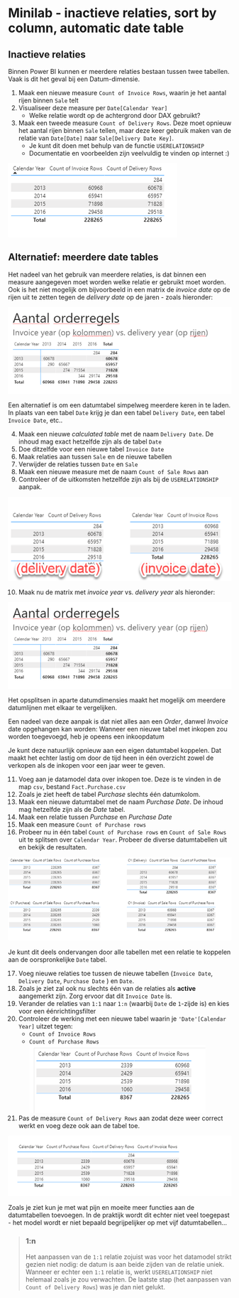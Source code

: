 # Minilab - inactieve relaties, sort by column, automatic date table

## Inactieve relaties

Binnen Power BI kunnen er meerdere relaties bestaan tussen twee tabellen. Vaak is dit het geval bij een Datum-dimensie.

1. Maak een nieuwe measure `Count of Invoice Rows`, waarin je het aantal rijen binnen `Sale` telt
1. Visualiseer deze measure per `Date[Calendar Year]`
   * Welke relatie wordt op de achtergrond door DAX gebruikt?
1. Maak een tweede measure `Count of Delivery Rows`. Deze moet opnieuw het aantal rijen binnen `Sale` tellen, maar deze keer gebruik maken van de relatie van `Date[Date]` naar `Sale[Delivery Date Key]`.
   * Je kunt dit doen met behulp van de functie `USERELATIONSHIP`
   * Documentatie en voorbeelden zijn veelvuldig te vinden op internet :)

![Count voorbeelden met verschillende relaties](img/count-userelationship.png)

## Alternatief: meerdere date tables

Het nadeel van het gebruik van meerdere relaties, is dat binnen een measure aangegeven moet worden welke relatie er gebruikt moet worden. Ook is het niet mogelijk om bijvoorbeeld in een matrix de *invoice date* op de rijen uit te zetten tegen de *delivery date* op de jaren - zoals hieronder:

![Invoice vs. delivery years](img/invoice-vs-delivery-voorbeeld.png)

Een alternatief is om een datumtabel simpelweg meerdere keren in te laden. In plaats van een tabel `Date` krijg je dan een tabel `Delivery Date`, een tabel `Invoice Date`, etc..

4. Maak een nieuwe *calculated table* met de naam `Delivery Date`. De inhoud mag exact hetzelfde zijn als de tabel `Date`
1. Doe ditzelfde voor een nieuwe tabel `Invoice Date`
1. Maak relaties aan tussen `Sale` en de nieuwe tabellen
1. Verwijder de relaties tussen `Date` en `Sale`
1. Maak een nieuwe measure met de naam `Count of Sale Rows` aan
1. Controleer of de uitkomsten hetzelfde zijn als bij de `USERELATIONSHIP` aanpak.

![Delivery date en invoice date in twee tabellen](img/delivery-date-invoice-date-two-tables.png)

10. Maak nu de matrix met *invoice year* vs. *delivery year* als hieronder:

![Invoice vs. delivery years](img/invoice-vs-delivery-voorbeeld.png)

Het opsplitsen in aparte datumdimensies maakt het mogelijk om meerdere datumlijnen met elkaar te vergelijken.

Een nadeel van deze aanpak is dat niet alles aan een *Order*, danwel *Invoice* date opgehangen kan worden: Wanneer een nieuwe tabel met inkopen zou worden toegevoegd, heb je opeens een inkoopdatum

Je kunt deze natuurlijk opnieuw aan een eigen datumtabel koppelen. Dat maakt het echter lastig om door de tijd heen in één overzicht zowel de verkopen als de inkopen voor een jaar weer te geven.

11. Voeg aan je datamodel data over inkopen toe. Deze is te vinden in de map `csv`, bestand `Fact.Purchase.csv`
1. Zoals je ziet heeft de tabel *Purchase* slechts één datumkolom. 
1. Maak een nieuwe datumtabel met de naam *Purchase Date*. De inhoud mag hetzelfde zijn als de *Date* tabel.
1. Maak een relatie tussen *Purchase* en *Purchase Date*
1. Maak een measure `Count of Purchase rows`
1. Probeer nu in één tabel `Count of Purchase rows` en `Count of Sale Rows` uit te splitsen over `Calendar Year`. Probeer de diverse datumtabellen uit en bekijk de resultaten.

![Diverse voorbeelden van datumtabellen](img/diverse-datumtabellen-resultaten.png)

Je kunt dit deels ondervangen door alle tabellen met een relatie te koppelen aan de oorspronkelijke `Date` tabel.

17. Voeg nieuwe relaties toe tussen de nieuwe tabellen (`Invoice Date`, `Delivery Date`, `Purchase Date` ) en `Date`.
1. Zoals je ziet zal ook nu slechts één van de relaties als **active** aangemerkt zijn. Zorg ervoor dat dit `Invoice Date` is.
1. Verander de relaties van `1:1` naar `1:n` (waarbij `Date` de `1`-zijde is) en kies voor een éénrichtingsfilter
1. Controleer de werking met een nieuwe tabel waarin je `'Date'[Calendar Year]` uitzet tegen:
   * `Count of Invoice Rows`
   * `Count of Purchase Rows`  
![Correcte uitsplitsing invoice én purchase rows](img/correcte-uitsplitsing-invoice-purchase.png)
1. Pas de measure `Count of Delivery Rows` aan zodat deze weer correct werkt en voeg deze ook aan de tabel toe.

![Eindresultaat - alles in één weergave](img/eindresultaat.png)

Zoals je ziet kun je met wat pijn en moeite meer functies aan de datumtabellen toevoegen. In de praktijk wordt dit echter niet veel toegepast - het model wordt er niet bepaald begrijpelijker op met vijf datumtabellen...

> ### 1:n
>
> Het aanpassen van de `1:1` relatie zojuist was voor het datamodel strikt gezien niet nodig: de datum is aan beide zijden van de relatie uniek. Wanneer er echter een `1:1` relatie is, werkt `USERELATIONSHIP` niet helemaal zoals je zou verwachten. De laatste stap (het aanpassen van `Count of Delivery Rows`) was je dan niet gelukt.
